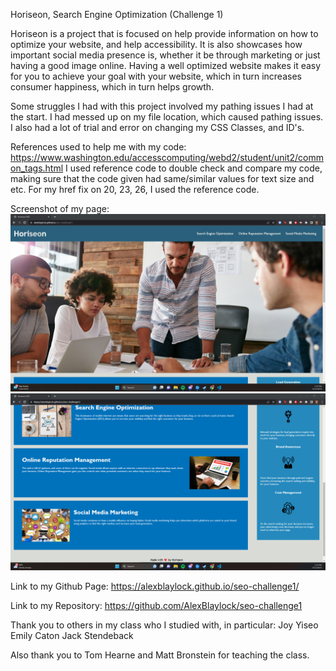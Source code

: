 Horiseon, Search Engine Optimization (Challenge 1)

Horiseon is a project that is focused on help provide information on how to optimize your website, and help accessibility. It is also showcases how important social media presence is, whether it be through marketing or just having a good image online. Having a well optimized website makes it easy for you to achieve your goal with your website, which in turn increases consumer happiness, which in turn helps growth.

Some struggles I had with this project involved my pathing issues I had at the start. I had messed up on my file location, which caused pathing issues. I also had a lot of trial and error on changing my CSS Classes, and ID's.

References used to help me with my code:
https://www.washington.edu/accesscomputing/webd2/student/unit2/common_tags.html
I used reference code to double check and compare my code, making sure that the code given had same/similar values for text size and etc.
For my href fix on 20, 23, 26, I used the reference code.

Screenshot of my page:
![Screenshot 1](seochallenge1ss.jpg)
![Screenshot 2](seochallenge1ss2.png)

Link to my Github Page:
https://alexblaylock.github.io/seo-challenge1/

Link to my Repository:
https://github.com/AlexBlaylock/seo-challenge1

Thank you to others in my class who I studied with, in particular:
Joy Yiseo
Emily Caton
Jack Stendeback

Also thank you to Tom Hearne and Matt Bronstein for teaching the class.